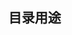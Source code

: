 <!--
 * @Description: 介绍public目录用途
 * @Version: Beata1.0
 * @Autor: 【B站&公众号】Rong姐姐好可爱
 * @Date: 2020-09-23 23:32:40
 * @LastEditors: 【B站&公众号】Rong姐姐好可爱
 * @LastEditTime: 2020-09-23 23:32:52
-->


## 目录用途

